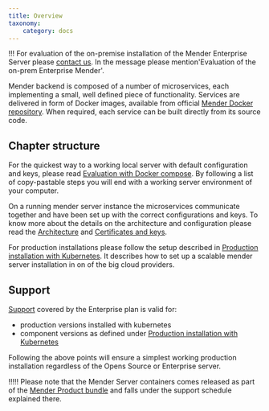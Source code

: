 ```yaml
---
title: Overview
taxonomy:
    category: docs
---
```


!!! For evaluation of the on-premise installation of the Mender Enterprise Server please [contact us](https://mender.io/contact-us). In the message please mention'Evaluation of the on-prem Enterprise Mender'.


Mender backend is composed of a number of microservices, each implementing a
small, well defined piece of functionality. Services are delivered in form of Docker images, available from official [Mender Docker repository](https://hub.docker.com/r/mendersoftware/?target=_blank). When required, each service can be built directly from its source code.


## Chapter structure

For the quickest way to a working local server with default configuration and keys, please read [Evaluation with Docker compose](../02.Evaluation-with-docker-compose/docs.md). By following a list of copy-pastable steps you will end with a working server environment of your computer.

On a running mender server instance the microservices communicate together and have been set up with the correct configurations and keys. To know more about the details on the architecture and configuration please read the [Architecture](01.Architecture/docs.md) and [Certificates and keys](02.Certificates-and-keys/docs.md).

For production installations please follow the setup described in [Production installation with Kubernetes](../04.Production-installation-with-kubernetes/docs.md). It describes how to set up a scalable mender server installation in on of the big cloud providers.

## Support

[Support](https://mender.io/support) covered by the Enterprise plan is valid for:

* production versions installed with kubernetes
* component versions as defined under [Production installation with Kubernetes](../04.Production-installation-with-kubernetes/docs.md)

Following the above points will ensure a simplest working production installation regardless of the Opens Source or Enterprise server.

!!!!! Please note that the Mender Server containers comes released as part of the [Mender Product bundle](../../302.Release-information/01.Release-schedule/docs.md) and falls under the support schedule explained there.
